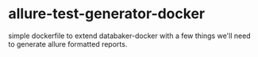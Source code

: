 # allure-test-generator-docker
simple dockerfile to extend databaker-docker with a few things we'll need to generate allure formatted reports.
